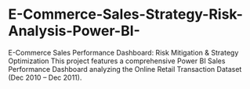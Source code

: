 # E-Commerce-Sales-Strategy-Risk-Analysis-Power-BI-
 E-Commerce Sales Performance Dashboard: Risk Mitigation &amp; Strategy Optimization This project features a comprehensive Power BI Sales Performance Dashboard analyzing the Online Retail Transaction Dataset (Dec 2010 – Dec 2011). 
